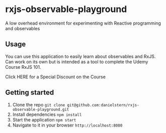 # rxjs-observable-playground
A low overhead environment for experimenting with Reactive programming and observables

## Usage
You can use this application to easily learn about observables and RxJS. Can work on its own but is intended as a tool to complete the Udemy Course RxJS 101.

Click HERE for a Special Discount on the Course

## Getting started
1. Clone the repo `git clone git@github.com:danielstern/rxjs-observable-playground.git`
2. Install dependencies `npm install`
3. Start the application `npm start`
4. Navigate to it in your browser `http://localhost:8080`

